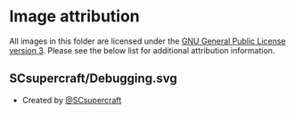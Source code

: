 # Image attribution

All images in this folder are licensed under the [GNU General Public License version 3](../licenses/GPL-3.0.txt). Please see the below list for additional attribution information.

## SCsupercraft/Debugging.svg
 - Created by [@SCsupercraft](https://github.com/SCsupercraft/)
